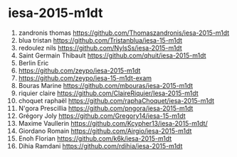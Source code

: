 # iesa-2015-m1dt

1. zandronis thomas https://github.com/Thomaszandronis/iesa-2015-m1dt
1. blua tristan https://github.com/Tristanblua/iesa-15-m1dt
1. redoulez nils https://github.com/NylsSs/iesa-2015-m1dt
1. Saint Germain Thibault https://github.com/qhuit/iesa-2015-m1dt
1. Berlin Eric
  2. https://github.com/zeypo/iesa-2015-m1dt
  3. https://github.com/zeypo/iesa-15-m1dt-exam
1. Bouras Marine https://github.com/mbouras/iesa-2015-m1dt
1. riquier claire https://github.com/ClaireRiquier/Iesa-2015-m1dt
1. choquet raphaël https://github.com/raphaChoquet/iesa-2015-m1dt
1. N'gora Prescillia https://github.com/pngora/iesa-2015-m1dt
1. Grégory Joly https://github.com/Gregory14/iesa-15-m1dt
1. Maxime Vaullerin https://github.com/Kcypher13/iesa-2015-m1dt/
1. Giordano Romain https://github.com/Airgio/iesa-2015-m1dt
2. Enoh Florian https://github.com/k6k/iesa-2015-m1dt
3. Dihia Ramdani https://github.com/rdihia/iesa-2015-m1dt

